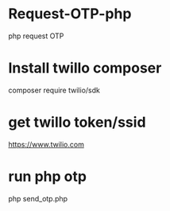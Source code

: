 # Request-OTP-php
<p>php request OTP</p>

# Install twillo composer
<p>composer require twilio/sdk</p>

# get twillo token/ssid
https://www.twilio.com

# run php otp
<p>php send_otp.php</p>
